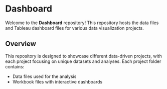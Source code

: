 # Dashboard

Welcome to the **Dashboard** repository! This repository hosts the data files and Tableau dashboard files for various data visualization projects.

## Overview

This repository is designed to showcase different data-driven projects, with each project focusing on unique datasets and analyses. Each project folder contains:
- Data files used for the analysis
- Workbook files with interactive dashboards
